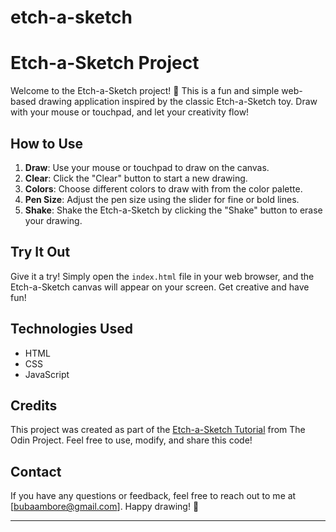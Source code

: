 # etch-a-sketch
# Etch-a-Sketch Project

Welcome to the Etch-a-Sketch project! 🎨 This is a fun and simple web-based drawing application inspired by the classic Etch-a-Sketch toy. Draw with your mouse or touchpad, and let your creativity flow!

## How to Use

1. **Draw**: Use your mouse or touchpad to draw on the canvas.
2. **Clear**: Click the "Clear" button to start a new drawing.
3. **Colors**: Choose different colors to draw with from the color palette.
4. **Pen Size**: Adjust the pen size using the slider for fine or bold lines.
5. **Shake**: Shake the Etch-a-Sketch by clicking the "Shake" button to erase your drawing.

## Try It Out

Give it a try! Simply open the `index.html` file in your web browser, and the Etch-a-Sketch canvas will appear on your screen. Get creative and have fun!

## Technologies Used

- HTML
- CSS
- JavaScript

## Credits

This project was created as part of the [Etch-a-Sketch Tutorial]([link-to-tutorial](https://www.theodinproject.com/lessons/foundations-etch-a-sketch)) from The Odin Project. Feel free to use, modify, and share this code!

## Contact

If you have any questions or feedback, feel free to reach out to me at [bubaambore@gmail.com]. Happy drawing! 🎉

---

